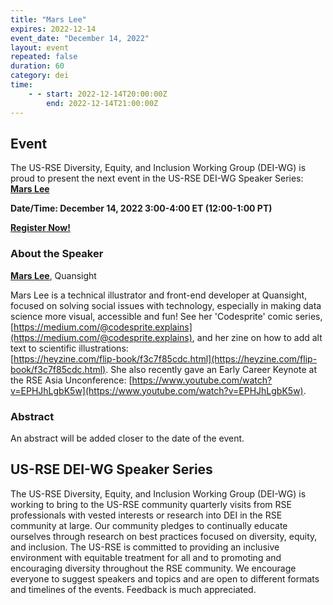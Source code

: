 ```yaml
---
title: "Mars Lee"
expires: 2022-12-14
event_date: "December 14, 2022"
layout: event
repeated: false
duration: 60
category: dei
time:
    - - start: 2022-12-14T20:00:00Z
        end: 2022-12-14T21:00:00Z
---
```


## Event

The US-RSE Diversity, Equity, and Inclusion Working Group (DEI-WG) is proud to
present the next event in the US-RSE DEI-WG Speaker Series: 
**[Mars Lee](https://www.linkedin.com/in/mars-lee/)**

**Date/Time: December 14, 2022 3:00-4:00 ET (12:00-1:00 PT)**

**[Register Now!](https://emory.zoom.us/meeting/register/tJ0pfumqrTwtGt2Ye4pUjOHFpWd2_bTNzHJ2)**

### About the Speaker

**[Mars Lee](https://www.linkedin.com/in/mars-lee/)**, Quansight

Mars Lee is a technical illustrator and front-end developer at Quansight, 
focused on solving social issues with technology, 
especially in making data science more visual, accessible and fun! 
See her 'Codesprite' comic series, [https://medium.com/@codesprite.explains](https://medium.com/@codesprite.explains),
and her zine on how to add alt text to scientific illustrations:  
[https://heyzine.com/flip-book/f3c7f85cdc.html](https://heyzine.com/flip-book/f3c7f85cdc.html). 
She also recently gave an Early Career Keynote at the RSE Asia Unconference: 
[https://www.youtube.com/watch?v=EPHJhLgbK5w](https://www.youtube.com/watch?v=EPHJhLgbK5w).

### Abstract

An abstract will be added closer to the date of the event.

## US-RSE DEI-WG Speaker Series

The US-RSE Diversity, Equity, and Inclusion Working Group (DEI-WG) is working
to bring to the US-RSE community quarterly visits from RSE professionals with
vested interests or research into DEI in the RSE community at large. Our
community pledges to continually educate ourselves through research on best
practices focused on diversity, equity, and inclusion. The US-RSE is
committed to providing an inclusive environment with equitable treatment for
all and to promoting and encouraging diversity throughout the RSE community. We
encourage everyone to suggest speakers and topics and are open to different
formats and timelines of the events. Feedback is much appreciated.

